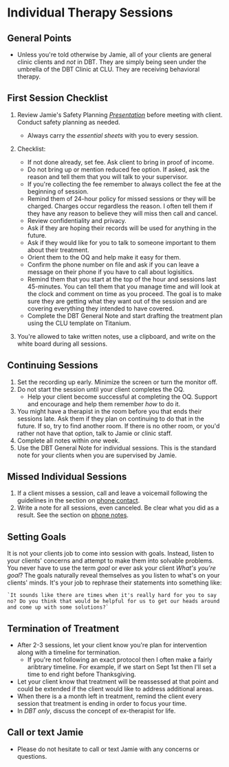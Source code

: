 # Individual Therapy Sessions

## General Points

* Unless you're told otherwise by Jamie, all of your clients are general clinic clients and _not_ in DBT.  They are simply being seen under the umbrella of the DBT Clinic at CLU.  They are receiving behavioral therapy.

## First Session Checklist

1. Review Jamie's Safety Planning _[Presentation](https://speakerdeck.com/jdbedics/clu-clinic-orientation-on-safety-planning)_ before meeting with client.  Conduct safety planning as needed. 
    * Always carry the *essential sheets* with you to every session.
2. Checklist:
    * If not done already, set fee. Ask client to bring in proof of income.
    * Do not bring up or mention reduced fee option. If asked, ask the reason and tell them that you will talk to your supervisor.
    * If you're collecting the fee remember to always collect the fee at the beginning of session.
    * Remind them of 24-hour policy for missed sessions or they will be charged.  Charges occur regardless the reason. I often tell them if they have any reason to believe they will miss then call and cancel. 
    * Review confidentiality and privacy.  
    * Ask if they are hoping their records will be used for anything in the future.
    * Ask if they would like for you to talk to someone important to them about their treatment.
    * Orient them to the OQ and help make it easy for them. 
    * Confirm the phone number on file and ask if you can leave a message on their phone if you have to call about logisitics.
    * Remind them that you start at the top of the hour and sessions last 45-minutes.  You can tell them that you manage time and will look at the clock and comment on time as you proceed.  The goal is to make sure they are getting what they want out of the session and are covering everything they intended to have covered.
    * Complete the DBT General Note and start drafting the treatment plan using the CLU template on Titanium.

3. You're allowed to take written notes, use a clipboard, and write on the white board during all sessions.  

## Continuing Sessions

1. Set the recording up early.  Minimize the screen or turn the monitor off.
2. Do not start the session until your client completes the OQ.  
    * Help your client become successful at completing the OQ. Support and encourage and help them remember _how_ to do it. 
3. You might have a therapist in the room before you that ends their sessions late.  Ask them if they plan on continuing to do that in the future.  If so, try to find another room.  If there is no other room, or you'd rather not have that option, talk to Jamie or clinic staff.
4. Complete all notes within *one* week. 
5. Use the DBT General Note for individual sessions.  This is the standard note for your clients when you are supervised by Jamie. 

## Missed Individual Sessions

1. If a client misses a session, call and leave a voicemail following the guidelines in the section on [phone contact](phone-contact-with-clients.html).
2. Write a note for all sessions, even canceled.  Be clear what you did as a result. See the section on [phone notes](phone-contact-with-clients.html).
  

## Setting Goals

It is not your clients job to come into session with goals.  Instead, listen to your clients' concerns and attempt to make them into solvable problems. You never have to use the term _goal_ or ever ask your client _What's you're goal_?  The goals naturally reveal themselves as you listen to what's on your clients' minds. It's your job to rephrase their statements into something like:

    `It sounds like there are times when it's really hard for you to say no? Do you think that would be helpful for us to get our heads around and come up with some solutions?`

## Termination of Treatment

* After 2-3 sessions, let your client know you're plan for intervention along with a timeline for termination.
    * If you're not following an exact protocol then I often make a fairly aribtrary timeline.  For example, if we start on Sept 1st then I'll set a time to end right before Thanksgiving.  
* Let your client know that treatment will be reassessed at that point and could be extended if the client would like to address additional areas.
* When there is a a month left in treatment, remind the client every session that treatment is ending in order to focus your time. 
* In _DBT only_, discuss the concept of ex-therapist for life. 

## Call or text Jamie

* Please do not hesitate to call or text Jamie with any concerns or questions.
